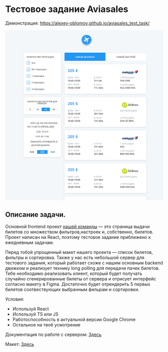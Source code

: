 <h1>Тестовое задание Aviasales</h1>

Демонстрация:
https://alexey-oblomov.github.io/aviasales_test_task/

![alt text](/screenshot.png)
<h2>Описание задачи.</h2>

Основной frontend проект <a href="https://github.com/KosyanMedia/test-tasks/tree/master/aviasales_frontend">нашей команды</a> — это страница выдачи билетов со множеством фильтров,настроек и, собственно, билетов. Проект написан на React, поэтому тестовое задание приближено к ежедневным задачам.

Перед тобой упрощенный макет нашего проекта — список билетов, фильтры и сортировка. Также у нас есть небольшой сервер для тестового задания, который работает схоже с нашим основным backend движком и реализует технику long polling для передачи пачек билетов. Тебе необходимо реализовать клиент, который будет получать случайно сгенерированные билеты от сервера и отрисует интерфейс согласно макету в Figma. Достаточно будет отрендерить 5 первых билетов соотвествующих выбранным фильрам и сортировки.

Условия:

<ul>
<li>Используй React</li>
<li>Используй TS или JS</li>
<li>Работоспособность в актуальной версии Google Chrome</li>
<li>Остальное на твоё усмотрение</li>
</ul>

Документация по работе с сервером: <a href="https://github.com/KosyanMedia/test-tasks/blob/master/aviasales_frontend/server.md">Здесь</a>

Макет: <a href="https://www.figma.com/file/4fQe1lEbo4DARjvNtaU0uJ/Aviasales-test-task">Здесь</a>
